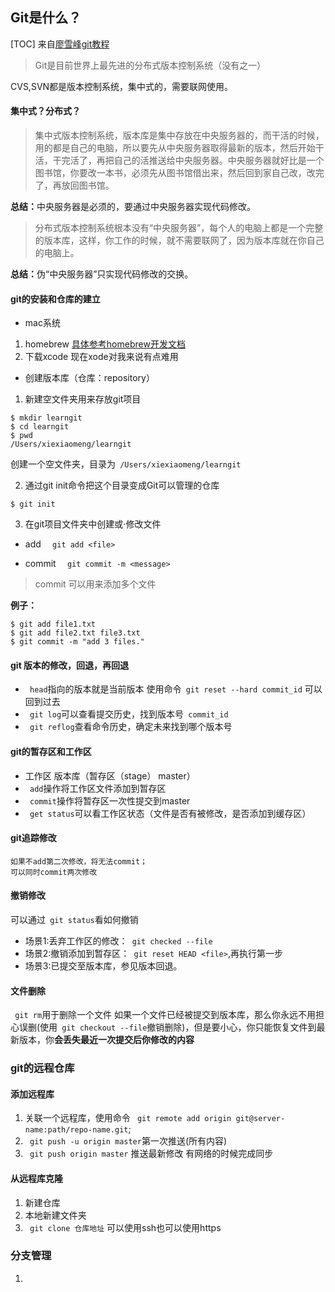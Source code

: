 ## Git是什么？
[TOC]
来自<a href="https://www.liaoxuefeng.com/wiki/896043488029600">廖雪峰git教程</a>
> Git是目前世界上最先进的分布式版本控制系统（没有之一）

CVS,SVN都是版本控制系统，集中式的，需要联网使用。

#### 集中式？分布式？
> 集中式版本控制系统，版本库是集中存放在中央服务器的，而干活的时候，用的都是自己的电脑，所以要先从中央服务器取得最新的版本，然后开始干活，干完活了，再把自己的活推送给中央服务器。中央服务器就好比是一个图书馆，你要改一本书，必须先从图书馆借出来，然后回到家自己改，改完了，再放回图书馆。

<b>总结：</b>中央服务器是必须的，要通过中央服务器实现代码修改。

> 分布式版本控制系统根本没有“中央服务器”，每个人的电脑上都是一个完整的版本库，这样，你工作的时候，就不需要联网了，因为版本库就在你自己的电脑上。

<b>总结：</b>伪“中央服务器”只实现代码修改的交换。

#### git的安装和仓库的建立

* mac系统
1. homebrew <a href="http://brew.sh/">具体参考homebrew开发文档</a>
2. 下载xcode 现在xode对我来说有点难用

* 创建版本库（仓库：repository）
1. 新建空文件夹用来存放git项目

``` 
$ mkdir learngit
$ cd learngit
$ pwd
/Users/xiexiaomeng/learngit

```
创建一个空文件夹，目录为` /Users/xiexiaomeng/learngit`

2.  通过git init命令把这个目录变成Git可以管理的仓库

```
$ git init
```

3. 在git项目文件夹中创建或·修改文件
* add
`  git add <file>`

* commit
`  git commit -m <message>`


> commit 可以用来添加多个文件

<b>例子：</b>
```
$ git add file1.txt
$ git add file2.txt file3.txt
$ git commit -m "add 3 files."
```

#### git   版本的修改，回退，再回退
   * ` head`指向的版本就是当前版本 使用命令` git reset --hard commit_id` 可以回到过去
   *  ` git log`可以查看提交历史，找到版本号` commit_id`
   *  ` git reflog`查看命令历史，确定未来找到哪个版本号

#### git的暂存区和工作区
   * 工作区 版本库（暂存区（stage） master）
   * ` add`操作将工作区文件添加到暂存区
   * ` commit`操作将暂存区一次性提交到master
   * ` get status`可以看工作区状态（文件是否有被修改，是否添加到缓存区）

#### git追踪修改
    如果不add第二次修改，将无法commit；
    可以同时commit两次修改
    

#### 撤销修改
 可以通过` git status`看如何撤销
   * 场景1:丢弃工作区的修改：` git checked --file`
   * 场景2:撤销添加到暂存区：` git reset HEAD <file>`,再执行第一步
   * 场景3:已提交至版本库，参见版本回退。

#### 文件删除
 ` git rm`用于删除一个文件
  如果一个文件已经被提交到版本库，那么你永远不用担心误删(使用` git checkout --file`撤销删除)，但是要小心，你只能恢复文件到最新版本，你<b>会丢失最近一次提交后你修改的内容</b>


### git的远程仓库
#### 添加远程库
 1. 关联一个远程库，使用命令 ` git remote add origin git@server-name:path/repo-name.git`;
 2. ` git push -u origin master`第一次推送(所有内容)
 3. ` git push origin master` 推送最新修改
 有网络的时候完成同步

#### 从远程库克隆
 1. 新建仓库
 2. 本地新建文件夹
 2. ` git clone 仓库地址` 可以使用ssh也可以使用https

### 分支管理
1. 





